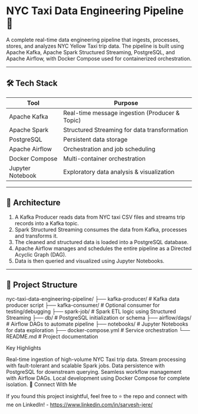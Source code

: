 # NYC Taxi Data Engineering Pipeline 🚖

A complete real-time data engineering pipeline that ingests, processes, stores, and analyzes NYC Yellow Taxi trip data. The pipeline is built using Apache Kafka, Apache Spark Structured Streaming, PostgreSQL, and Apache Airflow, with Docker Compose used for containerized orchestration.

---

## 🛠️ Tech Stack

| Tool              | Purpose                                      |
|-------------------|----------------------------------------------|
| Apache Kafka       | Real-time message ingestion (Producer & Topic) |
| Apache Spark       | Structured Streaming for data transformation |
| PostgreSQL         | Persistent data storage                      |
| Apache Airflow     | Orchestration and job scheduling             |
| Docker Compose     | Multi-container orchestration                |
| Jupyter Notebook   | Exploratory data analysis & visualization    |

---

## 📌 Architecture

1. A Kafka Producer reads data from NYC taxi CSV files and streams trip records into a Kafka topic.
2. Spark Structured Streaming consumes the data from Kafka, processes and transforms it.
3. The cleaned and structured data is loaded into a PostgreSQL database.
4. Apache Airflow manages and schedules the entire pipeline as a Directed Acyclic Graph (DAG).
5. Data is then queried and visualized using Jupyter Notebooks.

---

## 📁 Project Structure

nyc-taxi-data-engineering-pipeline/
├── kafka-producer/ # Kafka data producer script
├── kafka-consumer/ # Optional consumer for testing/debugging
├── spark-job/ # Spark ETL logic using Structured Streaming
├── db/ # PostgreSQL initialization or schema
├── airflow/dags/ # Airflow DAGs to automate pipeline
├── notebooks/ # Jupyter Notebooks for data exploration
├── docker-compose.yml # Service orchestration
└── README.md # Project documentation

Key Highlights

Real-time ingestion of high-volume NYC Taxi trip data.
Stream processing with fault-tolerant and scalable Spark jobs.
Data persistence with PostgreSQL for downstream querying.
Seamless workflow management with Airflow DAGs.
Local development using Docker Compose for complete isolation.
📎 Connect With Me

If you found this project insightful, feel free to ⭐ the repo and connect with me on LinkedIn! - https://www.linkedin.com/in/sarvesh-jere/
